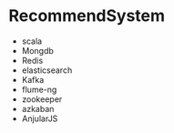 # RecommendSystem

- scala
- Mongdb
- Redis
- elasticsearch
- Kafka
- flume-ng
- zookeeper
- azkaban
- AnjularJS
